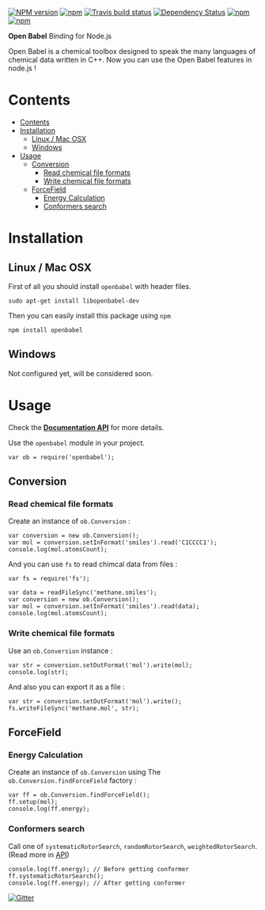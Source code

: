 [![NPM version](http://img.shields.io/npm/v/openbabel.svg?style=flat)](https://www.npmjs.org/package/openbabel) [![npm](https://img.shields.io/codacy/5720fd610c5345299f03eb7dd6fc6184.svg?style=flat)](https://www.codacy.com/public/netfars/openbabel-node) [![Travis build status](http://img.shields.io/travis/mohebifar/openbabel-node/master.svg?style=flat)](https://travis-ci.org/mohebifar/openbabel-node) [![Dependency Status](https://david-dm.org/mohebifar/openbabel-node.svg?style=flat)](https://david-dm.org/mohebifar/openbabel-node) [![npm](https://img.shields.io/npm/dm/openbabel.svg?style=flat)](https://www.npmjs.com/package/openbabel) [![npm](https://img.shields.io/npm/l/openbabel.svg?style=flat)](http://www.gnu.org/copyleft/gpl.html)

**Open Babel** Binding for Node.js

Open Babel is a chemical toolbox designed to speak the many languages of chemical data written in C++. Now you can use the Open Babel features in node.js !

<h1 id="contents">Contents</h1>

* [Contents](#contents)
* [Installation](#installation)
    * [Linux / Mac OSX](#installation-linux-mac-osx)
    * [Windows](#installation-windows)
* [Usage](#usage)
    * [Conversion](#usage-conversion)
        * [Read chemical file formats](#usage-conversion-read-chemical-file-formats)
        * [Write chemical file formats](#usage-conversion-write-chemical-file-formats)
    * [ForceField](#usage-forcefield)
        * [Energy Calculation](#usage-forcefield-energy-calculation)
        * [Conformers search](#usage-forcefield-conformers-search)


<h1 id="installation">Installation</h1>

<h2 id="installation-linux-mac-osx">Linux / Mac OSX</h2>

First of all you should install `openbabel` with header files.

    sudo apt-get install libopenbabel-dev

Then you can easily install this package using `npm`

    npm install openbabel
    
<h2 id="installation-windows">Windows</h2>

Not configured yet, will be considered soon.

<h1 id="usage">Usage</h1>

Check the **[Documentation API](http://mohebifar.github.io/openbabel-node/api/)** for more details.

Use the `openbabel` module in your project.

    var ob = require('openbabel');
    

<h2 id="usage-conversion">Conversion</h2>

<h3 id="usage-conversion-read-chemical-file-formats">Read chemical file formats</h3>

Create an instance of `ob.Conversion` :

    var conversion = new ob.Conversion();
    var mol = conversion.setInFormat('smiles').read('C1CCCC1');
    console.log(mol.atomsCount);
    
And you can use `fs` to read chimcal data from files :
    
    var fs = require('fs');
    
    var data = readFileSync('methane.smiles');
    var conversion = new ob.Conversion();
    var mol = conversion.setInFormat('smiles').read(data);
    console.log(mol.atomsCount);
    
<h3 id="usage-conversion-write-chemical-file-formats">Write chemical file formats</h3>

Use an `ob.Conversion` instance :

    var str = conversion.setOutFormat('mol').write(mol);
    console.log(str);
    
And also you can export it as a file :

    var str = conversion.setOutFormat('mol').write();
    fs.writeFileSync('methane.mol', str);

<h2 id="usage-forcefield">ForceField</h2>

<h3 id="usage-forcefield-energy-calculation">Energy Calculation</h3>

Create an instance of `ob.Conversion` using The `ob.Conversion.findForceField` factory :

    var ff = ob.Conversion.findForceField();
    ff.setup(mol);
    console.log(ff.energy);
    
<h3 id="usage-forcefield-conformers-search">Conformers search</h3>

Call one of `systematicRotorSearch`, `randomRotorSearch`, `weightedRotorSearch`. (Read more in [API](http://mohebifar.github.io/openbabel-node/api/))

    console.log(ff.energy); // Before getting conformer
    ff.systematicRotorSearch();
    console.log(ff.energy); // After getting conformer


[![Gitter](https://badges.gitter.im/Join%20Chat.svg)](https://gitter.im/mohebifar/openbabel-node?utm_source=badge&utm_medium=badge&utm_campaign=pr-badge&utm_content=badge)